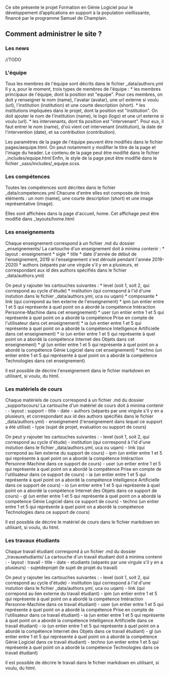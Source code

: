 Ce site présente le projet Formation en Génie Logiciel pour le développement d’applications en support à la population vieillissante, financé par le programme Samuel de Champlain. 



## Comment administrer le site ?

### Les news 

//TODO 


### L'équipe 

Tous les membres de l'équipe sont décrits dans le fichier _data/authors.yml
Il y a, pour le moment, trois types de membres de l'équipe : 
    * les membres principaux de l'équipe, dont la position est "equipe". Pour ces membres, on doit y renseigner le nom (name), l'avatar (avatar), une url externe si voulu (url), l'institution (institution) et une courte description (short). 
    * les institutions impliquées dans le projet, dont la position est "institution". On doit ajouter le nom de l'institution (name), le logo (logo) et une url externe si voulu (url).
    * les intervenants, dont tla position est "intervenant". Pour eux, il faut entrer le nom (name), d'où vient cet intervenant (institution), la date de l'intervention (date), et sa contribution (contribution). 
    
Les paramètres de la page de l'équipe peuvent être modifiés dans le fichier pages/aequipe.html. On peut notamment y modifier le titre de la page et l'image du header. 
Le contenu de la page peut être modifié dans le fichier _includes/equipe.html
Enfin, le style de la page peut être modifié dans le fichier _sass/includes/_equipe.scss. 


### Les compétences 

Toutes les compétences sont décrites dans le fichier _data/competences.yml
Chacune d'entre elles est composée de trois éléments : un nom (name), une courte description (short) et une image représentative (image). 

Elles sont affichées dans la page d'accueil, home. Cet affichage peut être modifié dans _layouts/home.html 


### Les enseignements 

Chaque enseignement correspond à un fichier .md du dossier _enseignements/ 
La cartouche d'un enseignement doit à minima contenir :
    * layout : enseignement
    * sigle 
    * title
    * date (l'année de début de l'enseignement, 2019 si l'enseignement s'est déroulé pendant l'année 2019-2020)
    * authors (séparés par une virgule s'il y en a plusieurs, et correspondant aux id des authors spécifiés dans le fichier _data/authors.yml)

On peut y rajouter les cartouches suivantes : 
    * level (soit 1, soit 2, qui correspond au cycle d'étude)
    * institution (qui correspond à l'id d'une instution dans le fichier _data/authors.yml, uca ou uqam)
    * composante 
    * link (qui correpond au lien externe de l'enseignement)
    * ipm (un entier entre 1 et 5 qui représente à quel point on a abordé la compétence Intéraction Personne-Machine dans cet enseignement)
    * user (un entier entre 1 et 5 qui représente à quel point on a abordé la compétence Prise en compte de l'utilisateur dans cet enseignement)
    * ia (un entier entre 1 et 5 qui représente à quel point on a abordé la compétence Intelligence Artificielle dans cet enseignement)
    * io (un entier entre 1 et 5 qui représente à quel point on a abordé la compétence Internet des Objets dans cet enseignement)
    * gl (un entier entre 1 et 5 qui représente à quel point on a abordé la compétence Génie Logiciel dans cet enseignement)
    * techno (un entier entre 1 et 5 qui représente à quel point on a abordé la compétence Technologies dans cet enseignement)
    
Il est possible de décrire l'enseignement dans le fichier markdown en utilisant, si voulu, du html. 


### Les matériels de cours  

Chaque matériels de cours correspond à un fichier .md du dossier _supportscours/ 
La cartouche d'un matériel de cours doit à minima contenir :
    - layout : support
    - title
    - date 
    - authors (séparés par une virgule s'il y en a plusieurs, et correspondant aux id des authors spécifiés dans le fichier _data/authors.yml)
    - enseignement (l'enseignement dans lequel ce support a été utilisé)
    - type (sujet de projet, evaluation ou support de cours)

On peut y rajouter les cartouches suivantes : 
    - level (soit 1, soit 2, qui correspond au cycle d'étude)
    - institution (qui correspond à l'id d'une instution dans le fichier _data/authors.yml, uca ou uqam)
    - link (qui correpond au lien externe du support de cours)
    - ipm (un entier entre 1 et 5 qui représente à quel point on a abordé la compétence Intéraction Personne-Machine dans ce support de cours)
    - user (un entier entre 1 et 5 qui représente à quel point on a abordé la compétence Prise en compte de l'utilisateur dans ce support de cours)
    - ia (un entier entre 1 et 5 qui représente à quel point on a abordé la compétence Intelligence Artificielle dans ce support de cours)
    - io (un entier entre 1 et 5 qui représente à quel point on a abordé la compétence Internet des Objets dans ce support de cours)
    - gl (un entier entre 1 et 5 qui représente à quel point on a abordé la compétence Génie Logiciel dans ce support de cours)
    - techno (un entier entre 1 et 5 qui représente à quel point on a abordé la compétence Technologies dans ce support de cours)
    
Il est possible de décrire le matériel de cours dans le fichier markdown en utilisant, si voulu, du html. 


### Les travaux étudiants  

Chaque travail étudiant correspond à un fichier .md du dossier _travauxetudiants/ 
La cartouche d'un travail étudiant doit à minima contenir :
    - layout : travail
    - title
    - date 
    - etudiants (séparés par une virgule s'il y en a plusieurs)
    - sujetdeprojet (le sujet de projet du travail)

On peut y rajouter les cartouches suivantes : 
    - level (soit 1, soit 2, qui correspond au cycle d'étude)
    - institution (qui correspond à l'id d'une instution dans le fichier _data/authors.yml, uca ou uqam)
    - link (qui correpond au lien externe du travail étudiant)
    - ipm (un entier entre 1 et 5 qui représente à quel point on a abordé la compétence Intéraction Personne-Machine dans ce travail étudiant)
    - user (un entier entre 1 et 5 qui représente à quel point on a abordé la compétence Prise en compte de l'utilisateur dans ce travail étudiant)
    - ia (un entier entre 1 et 5 qui représente à quel point on a abordé la compétence Intelligence Artificielle dans ce travail étudiant)
    - io (un entier entre 1 et 5 qui représente à quel point on a abordé la compétence Internet des Objets dans ce travail étudiant)
    - gl (un entier entre 1 et 5 qui représente à quel point on a abordé la compétence Génie Logiciel dans ce travail étudiant)
    - techno (un entier entre 1 et 5 qui représente à quel point on a abordé la compétence Technologies dans ce travail étudiant)
    
Il est possible de décrire le travail dans le fichier markdown en utilisant, si voulu, du html. 








